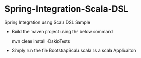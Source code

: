 Spring-Integration-Scala-DSL
============================

Spring Integration using Scala DSL Sample

- Build the maven project using the below command 

	mvn clean install -DskipTests

- Simply run the file BootstrapScala.scala as a scala Applicaiton
